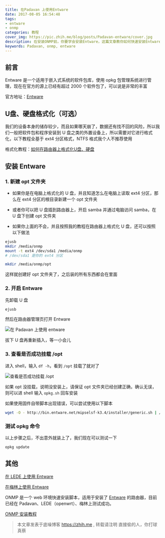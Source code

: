 ```yaml
---
title: 在Padavan 上使用Entware
date: 2017-08-05 16:54:48
tags:
- entware
- onmp
categories: 教程
cover_img: https://pic.zhih.me/blog/posts/Padavan-entware/cover.jpg
description: 在安装ONMP前，你要学会安装Entware，这篇文章教你如何快速安装Entware，让你的Padavan固件具有更加丰富的功能，Entware是一个适用于嵌入式系统的软件包库，使用opkg包管理系统进行管理，现在在官方的源上已经有超过2000个软件包了，可以说是非常的丰富
keywords: Padavan, onmp, entware
---
```


## 前言

Entware 是一个适用于嵌入式系统的软件包库，使用 opkg 包管理系统进行管理，现在在官方的源上已经有超过 2000 个软件包了，可以说是非常的丰富

官方地址：[Entware](https://entware.net/)

## U盘、硬盘格式化（可选）

我们的设备本身的储存较少，而且如果哪天崩了，数据还有找不回的风险，所以我们一般把软件包和程序安装到 U 盘之类的外置设备上，所以需要对它进行格式化，以下教程全基于 ext4 分区格式，NTFS 格式我个人不推荐使用

格式化教程：[如何在路由器上格式化U盘、硬盘](https://zhih.me/format-Upan-partition)

## 安装 Entware

### 1. 新建 opt 文件夹

- 如果你是在电脑上格式化的 U 盘，并且知道怎么在电脑上读取 ext4 分区，那么在 ext4 分区的根目录新建一个 opt 文件夹

- 或者你可以把 U 盘插到路由器上，开启 samba 并通过电脑访问 samba，在 U 盘下创建 opt 文件夹

- 如果你上面的不会，并且按照我的教程在路由器上格式化 U 盘，还可以按照以下做法

```bash
ejusb
mkdir /media/onmp
mount -t ext4 /dev/sda1 /media/onmp
# /dev/sda1 是你的 ext4 分区

mkdir /media/onmp/opt
```

这样就创建好 opt 文件夹了，之后装的所有东西都会在里面

### 2. 开启 Entware

先卸载 U 盘

```bash
ejusb
```

然后在路由器管理页打开 Entware

![在 Padavan 上使用 entware ](https://pic.zhih.me/blog/posts/Padavan-entware/在Padavan上使用entware.jpg)

拔下 U 盘再重新插入，等一小会儿

### 3. 查看是否成功挂载 /opt

进入 shell，输入 `df -h`，看到 `/opt` 挂载了就对了

![查看是否成功挂载 /opt](https://pic.zhih.me/blog/posts/Padavan-entware/查看是否成功挂载.jpg)

如果 opt 没挂载，说明没安装上，请保证 opt 文件夹已经创建正确，确认无误，则可以进 shell 输入 `opkg.sh` 回车安装

如果使用固件自带脚本出现错误，可以尝试使用以下脚本

```bash
wget -O - http://bin.entware.net/mipselsf-k3.4/installer/generic.sh | /bin/sh
```

### 测试 opkg 命令

以上步骤之后，不出意外就装上了，我们现在可以测试一下

```bash
opkg update
```

## 其他

[在 LEDE 上使用 Entware](https://zhih.me/LEDE-entware/)

[在梅林上使用 Entware](https://zhih.me/Merlin-entware/)

ONMP 是一个 web 环境快速安装脚本，适用于安装了 [Entware](https://entware.net/) 的路由器，目前已经在 Padavan、LEDE（openwrt）、梅林上测试成功。

[ONMP 安装教程](https://zhih.me/onmp-installation/)

>本文章发表于底噪博客 https://zhih.me , 转载请注明
>直接偷的人，你打球真蔡

